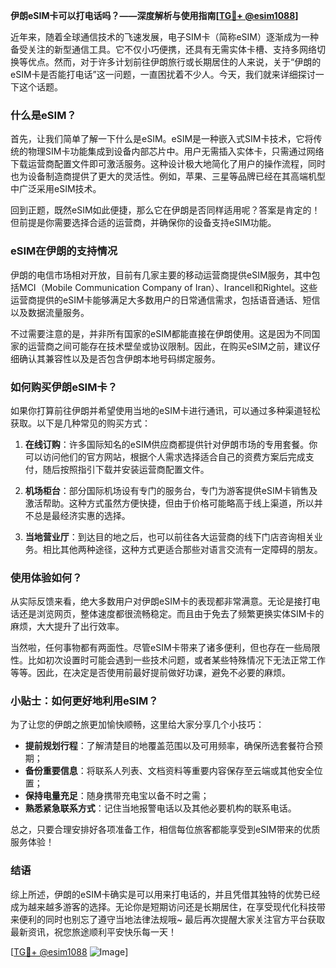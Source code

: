 **伊朗eSIM卡可以打电话吗？——深度解析与使用指南[[TG💪+ @esim1088](https://t.me/s/esim1088)]**

近年来，随着全球通信技术的飞速发展，电子SIM卡（简称eSIM）逐渐成为一种备受关注的新型通信工具。它不仅小巧便携，还具有无需实体卡槽、支持多网络切换等优点。然而，对于许多计划前往伊朗旅行或长期居住的人来说，关于“伊朗的eSIM卡是否能打电话”这一问题，一直困扰着不少人。今天，我们就来详细探讨一下这个话题。

### 什么是eSIM？

首先，让我们简单了解一下什么是eSIM。eSIM是一种嵌入式SIM卡技术，它将传统的物理SIM卡功能集成到设备内部芯片中。用户无需插入实体卡，只需通过网络下载运营商配置文件即可激活服务。这种设计极大地简化了用户的操作流程，同时也为设备制造商提供了更大的灵活性。例如，苹果、三星等品牌已经在其高端机型中广泛采用eSIM技术。

回到正题，既然eSIM如此便捷，那么它在伊朗是否同样适用呢？答案是肯定的！但前提是你需要选择合适的运营商，并确保你的设备支持eSIM功能。

### eSIM在伊朗的支持情况

伊朗的电信市场相对开放，目前有几家主要的移动运营商提供eSIM服务，其中包括MCI（Mobile Communication Company of Iran）、Irancell和Rightel。这些运营商提供的eSIM卡能够满足大多数用户的日常通信需求，包括语音通话、短信以及数据流量服务。

不过需要注意的是，并非所有国家的eSIM都能直接在伊朗使用。这是因为不同国家的运营商之间可能存在技术壁垒或协议限制。因此，在购买eSIM之前，建议仔细确认其兼容性以及是否包含伊朗本地号码绑定服务。

### 如何购买伊朗eSIM卡？

如果你打算前往伊朗并希望使用当地的eSIM卡进行通讯，可以通过多种渠道轻松获取。以下是几种常见的购买方式：

1. **在线订购**：许多国际知名的eSIM供应商都提供针对伊朗市场的专用套餐。你可以访问他们的官方网站，根据个人需求选择适合自己的资费方案后完成支付，随后按照指引下载并安装运营商配置文件。
   
2. **机场柜台**：部分国际机场设有专门的服务台，专门为游客提供eSIM卡销售及激活帮助。这种方式虽然方便快捷，但由于价格可能略高于线上渠道，所以并不总是最经济实惠的选择。

3. **当地营业厅**：到达目的地之后，也可以前往各大运营商的线下门店咨询相关业务。相比其他两种途径，这种方式更适合那些对语言交流有一定障碍的朋友。

### 使用体验如何？

从实际反馈来看，绝大多数用户对伊朗eSIM卡的表现都非常满意。无论是接打电话还是浏览网页，整体速度都很流畅稳定。而且由于免去了频繁更换实体SIM卡的麻烦，大大提升了出行效率。

当然啦，任何事物都有两面性。尽管eSIM卡带来了诸多便利，但也存在一些局限性。比如初次设置时可能会遇到一些技术问题，或者某些特殊情况下无法正常工作等等。因此，在决定是否使用前最好提前做好功课，避免不必要的麻烦。

### 小贴士：如何更好地利用eSIM？

为了让您的伊朗之旅更加愉快顺畅，这里给大家分享几个小技巧：

- **提前规划行程**：了解清楚目的地覆盖范围以及可用频率，确保所选套餐符合预期；
- **备份重要信息**：将联系人列表、文档资料等重要内容保存至云端或其他安全位置；
- **保持电量充足**：随身携带充电宝以备不时之需；
- **熟悉紧急联系方式**：记住当地报警电话以及其他必要机构的联系电话。

总之，只要合理安排好各项准备工作，相信每位旅客都能享受到eSIM带来的优质服务体验！

### 结语

综上所述，伊朗的eSIM卡确实是可以用来打电话的，并且凭借其独特的优势已经成为越来越多游客的选择。无论你是短期访问还是长期居住，在享受现代化科技带来便利的同时也别忘了遵守当地法律法规哦~ 最后再次提醒大家关注官方平台获取最新资讯，祝您旅途顺利平安快乐每一天！

[[TG💪+ @esim1088](https://t.me/s/esim1088) ![Image](https://i.postimg.cc/4NQfJmqS/Snipaste-2025-05-13-00-14-12.png)]